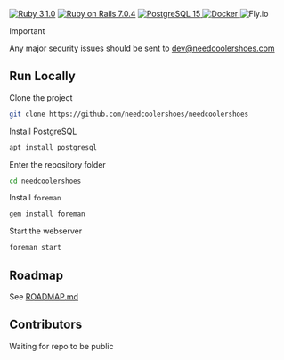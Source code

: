 [![Ruby 3.1.0](https://img.shields.io/badge/RUBY-3.1.0-%23CC342D?style=for-the-badge&logo=ruby
)](https://www.ruby-lang.org/en/)
[![Ruby on Rails 7.0.4](https://img.shields.io/badge/rails-7.0.4-%23D30001?style=for-the-badge&logo=rubyonrails)](https://rubyonrails.org/)
[![PostgreSQL 15](https://img.shields.io/badge/PostgreSQL-15-%234169E1?style=for-the-badge&logo=postgresql&logoColor=white)
](https://www.postgresql.org/)
[![Docker](https://img.shields.io/badge/Docker-%232496ED?style=for-the-badge&logo=docker&logoColor=white)
](https://www.docker.com/)
![Fly.io](https://img.shields.io/badge/Fly.io-%2324175B?style=for-the-badge&logo=flydotio)

> [!IMPORTANT]
> Any major security issues should be sent to dev@needcoolershoes.com

## Run Locally

Clone the project

```bash
git clone https://github.com/needcoolershoes/needcoolershoes
```

Install PostgreSQL

```bash
apt install postgresql
```

Enter the repository folder

```bash
cd needcoolershoes
```

Install `foreman`

```bash
gem install foreman
```

Start the webserver

```bash
foreman start
```



## Roadmap

See [ROADMAP.md](docs/ROADMAP.md)

## Contributors

Waiting for repo to be public